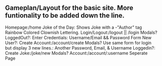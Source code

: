 ## Gameplan/Layout for the basic site. More funtionality to be added down the line.
Homepage:/home
	Joke of the Day:
		Shows Joke with a -"Author" tag
		Rainbow Colored Clownish Lettering.
	Login/Logout:/logout || /login									Modals?
		LoggedOut?:
			Enter Credentials:
				Username/Email && Password Form
				New User?:
					Create Account:/account/create					Modals?
					Use same form for login but display 3 new lines.:
						Another Password, Email, & Username
		Loggedin?: 
			Create Joke:/joke/new								Modals?
			Account:/account/:username							Seperate Page